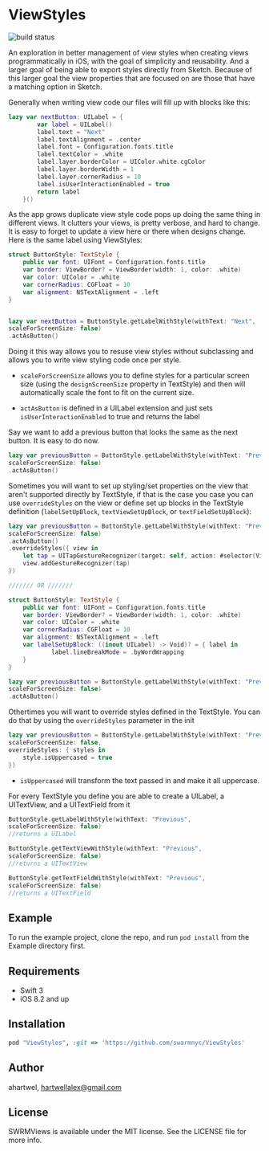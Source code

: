 # ViewStyles
![build status](https://www.bitrise.io/app/0504e0926436be28.svg?token=yeBWSS4w3xaq7MVpJBFOeA)


An exploration in better management of view styles when creating views programmatically in iOS, with the goal of simplicity and reusability. And a larger goal of being able to export styles directly from Sketch. Because of this larger goal the view properties that are focused on are those that have a matching option in Sketch.




Generally when writing view code our files will fill up with blocks like this: 
```swift
lazy var nextButton: UILabel = {
        var label = UILabel()
        label.text = "Next"
        label.textAlignment = .center
        label.font = Configuration.fonts.title
        label.textColor = .white
        label.layer.borderColor = UIColor.white.cgColor
        label.layer.borderWidth = 1
        label.layer.cornerRadius = 10
        label.isUserInteractionEnabled = true
        return label
    }()
```
As the app grows duplicate view style code pops up doing the same thing in different views. It clutters your views, is pretty verbose, and hard to change. It is easy to forget to update a view here or there when designs change. Here is the same label using ViewStyles:

```swift
struct ButtonStyle: TextStyle {
    public var font: UIFont = Configuration.fonts.title
    var border: ViewBorder? = ViewBorder(width: 1, color: .white)
    var color: UIColor = .white
    var cornerRadius: CGFloat = 10
    var alignment: NSTextAlignment = .left
}


lazy var nextButton = ButtonStyle.getLabelWithStyle(withText: "Next",
scaleForScreenSize: false)
.actAsButton()

```
Doing it this way allows you to resuse view styles without subclassing and allows you to write view styling code once per style.

- `scaleForScreenSize` allows you to define styles for a particular screen size (using the `designScreenSize` property in TextStyle) and then will automatically scale the font to fit on the current size.

- `actAsButton` is defined in a UILabel extension and just sets `isUserInteractionEnabled` to true and returns the label


Say we want to add a previous button that looks the same as the next button. It is easy to do now.

```swift
lazy var previousButton = ButtonStyle.getLabelWithStyle(withText: "Previous",
scaleForScreenSize: false)
.actAsButton()
```

Sometimes you will want to set up styling/set properties on the view that aren't supported directly by TextStyle, if that is the case you case you can use `overrideStyles` on the view or define set up blocks in the TextStyle definition (`labelSetUpBlock`, `textViewSetUpBlock`, or `textFieldSetUpBlock`):

```swift
lazy var previousButton = ButtonStyle.getLabelWithStyle(withText: "Previous",
scaleForScreenSize: false)
.actAsButton()
.overrideStyles({ view in 
	let tap = UITapGestureRecognizer(target: self, action: #selector(View.tapped))
	view.addGestureRecognizer(tap)
})

/////// OR ///////

struct ButtonStyle: TextStyle {
    public var font: UIFont = Configuration.fonts.title
    var border: ViewBorder? = ViewBorder(width: 1, color: .white)
    var color: UIColor = .white
    var cornerRadius: CGFloat = 10
    var alignment: NSTextAlignment = .left
    var labelSetUpBlock: ((inout UILabel) -> Void)? = { label in 
    		label.lineBreakMode = .byWordWrapping
    }
}

lazy var previousButton = ButtonStyle.getLabelWithStyle(withText: "Previous",
scaleForScreenSize: false)
.actAsButton()

```

Othertimes you will want to override styles defined in the TextStyle. You can do that by using the `overrideStyles` parameter in the init

```swift
lazy var previousButton = ButtonStyle.getLabelWithStyle(withText: "Previous",
scaleForScreenSize: false,
overrideStyles: { styles in 
	style.isUppercased = true
})
```

- `isUppercased` will transform the text passed in and make it all uppercase.



For every TextStyle you define you are able to create a UILabel, a UITextView, and a UITextField from it

```swift
ButtonStyle.getLabelWithStyle(withText: "Previous",
scaleForScreenSize: false)
//returns a UILabel

ButtonStyle.getTextViewWithStyle(withText: "Previous",
scaleForScreenSize: false)
//returns a UITextView

ButtonStyle.getTextFieldWithStyle(withText: "Previous",
scaleForScreenSize: false)
//returns a UITextField
```


## Example

To run the example project, clone the repo, and run `pod install` from the Example directory first.

## Requirements

- Swift 3
- iOS 8.2 and up

## Installation

```ruby
pod "ViewStyles", :git => 'https://github.com/swarmnyc/ViewStyles'
```

## Author

ahartwel, hartwellalex@gmail.com

## License

SWRMViews is available under the MIT license. See the LICENSE file for more info.
